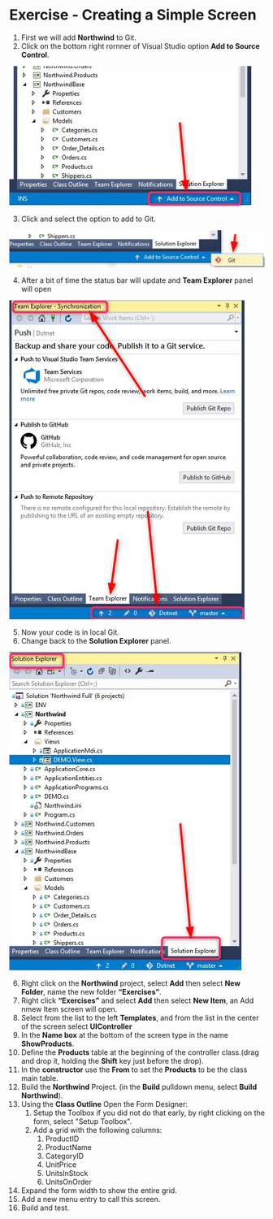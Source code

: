 ﻿# Exercise - Creating a Simple Screen

1. First we will add **Northwind** to Git.
2. Click on the bottom right rornner of Visual Studio option **Add to Source Control**.

![Add to source Control](2019-01-09_16h29_34.png)

3. Click and select the option to add to Git.

![Git](2019-01-09_16h32_58.png)

4. After a bit of time the status bar will update and **Team Explorer** panel will open

![Status bar](2019-01-09_16h35_33.png)

5. Now your code is in local Git.
6. Change back to the **Solution Explorer** panel.

![Solution Explorer](2019-01-09_16h51_43.png)

6. Right click on the **Northwind** project, select **Add** then select **New Folder**, name the new folder **“Exercises”**.
7.  Right click **“Exercises”** and select **Add** then select **New Item**, an Add nmew Item screen will open.
8.  Select from the list to the left **Templates**, and from the list in the center of the screen select **UIController**
9.  In the **Name box** at the bottom of the screen type in the name **ShowProducts**.
10.	Define the **Products** table at the beginning of the controller class.(drag and drop it, holding the **Shift** key just before the drop).
11.  In the **constructor** use the **From** to set the **Products** to be the class main table.
12.  Build the **Northwind** Project. (in the **Build** pulldown menu, select **Build Northwind**).
13.	Using the **Class Outline** Open the Form Designer:  
    1.  Setup the Toolbox if you did not do that early, by right clicking on the form, select "Setup Toolbox".  
    1.  Add a grid with the following columns:  
        1.  ProductID
        1.  ProductName
        1.  CategoryID
        1.  UnitPrice
        1.  UnitsInStock
        1.  UnitsOnOrder
1.  Expand the form width to show the entire grid. 
1.	Add a new menu entry to call this screen.
1.	Build and test.
